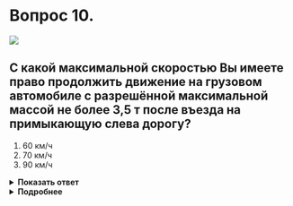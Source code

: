 # Вопрос 10.

![](https://s.drom.ru/i24227/pdd/tickets/2016/1542609053.jpg)

## С какой максимальной скоростью Вы имеете право продолжить движение на грузовом автомобиле с разрешённой максимальной массой не более 3,5 т после въезда на примыкающую слева дорогу?

1. 60 км/ч
2. 70 км/ч
3. 90 км/ч

<details>
<summary><b>Показать ответ</b></summary>
Правильный ответ: 1
</details>
<details>
<summary><b>Подробнее</b></summary>
На всех дорогах населённого пункта, обозначенного знаком 5.23.1 с белым фоном, разрешается движение со скоростью не более 60 км/ч.
(«Дорожные знаки», пункт 10.2 ПДД)
</details>